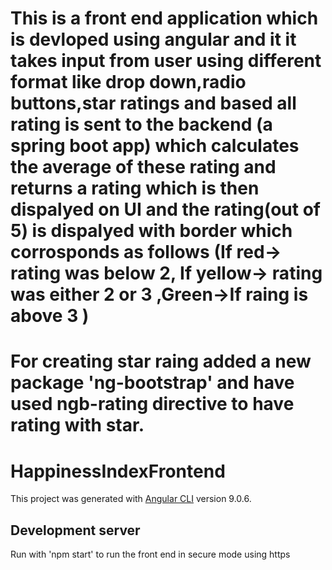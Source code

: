 # This is a front end application which is devloped using angular and it it takes input from user using different format like drop down,radio buttons,star ratings and based all rating is sent to the backend (a spring boot app) which calculates the average of these rating and returns a rating which is then dispalyed on UI and the rating(out of 5) is dispalyed with border which corrosponds as follows (If red-> rating was below 2, If yellow-> rating was either 2 or 3 ,Green->If raing is above 3 )

# For creating star raing added a new package 'ng-bootstrap' and have used ngb-rating directive to have rating with star.



# HappinessIndexFrontend

This project was generated with [Angular CLI](https://github.com/angular/angular-cli) version 9.0.6.

## Development server

Run with 'npm start' to run the front end in secure mode using https



